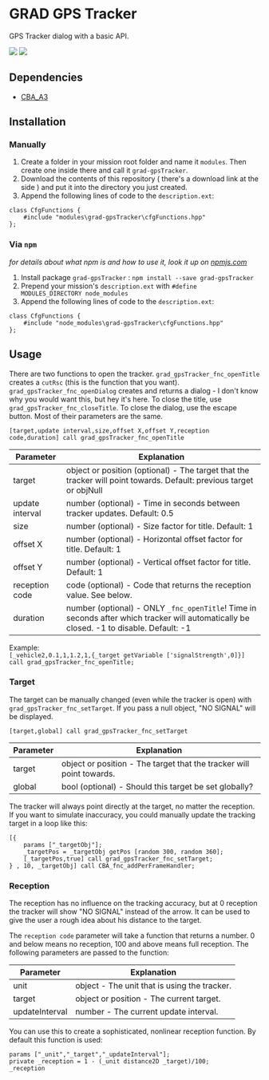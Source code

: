 # GRAD GPS Tracker
GPS Tracker dialog with a basic API.

![](http://i.imgur.com/aWKas0x.png)  ![](http://i.imgur.com/Rn2xKBa.png)

## Dependencies
* [CBA_A3](https://github.com/CBATeam/CBA_A3)

## Installation
### Manually
1. Create a folder in your mission root folder and name it `modules`. Then create one inside there and call it `grad-gpsTracker`.
2. Download the contents of this repository ( there's a download link at the side ) and put it into the directory you just created.
3. Append the following lines of code to the `description.ext`:

```sqf
class CfgFunctions {
    #include "modules\grad-gpsTracker\cfgFunctions.hpp"
};
```


### Via `npm`
_for details about what npm is and how to use it, look it up on [npmjs.com](https://www.npmjs.com/)_

1. Install package `grad-gpsTracker` : `npm install --save grad-gpsTracker`
2. Prepend your mission's `description.ext` with `#define MODULES_DIRECTORY node_modules`
3. Append the following lines of code to the `description.ext`:

```sqf
class CfgFunctions {
    #include "node_modules\grad-gpsTracker\cfgFunctions.hpp"
};
```


## Usage

There are two functions to open the tracker. `grad_gpsTracker_fnc_openTitle` creates a `cutRsc` (this is the function that you want). `grad_gpsTracker_fnc_openDialog` creates and returns a dialog - I don't know why you would want this, but hey it's here. To close the title, use `grad_gpsTracker_fnc_closeTitle`. To close the dialog, use the escape button. Most of their parameters are the same.

`[target,update interval,size,offset X,offset Y,reception code,duration] call grad_gpsTracker_fnc_openTitle`

Parameter       | Explanation
----------------|--------------------------------------------------------------------------------------------------------------------
target          | object or position (optional) - The target that the tracker will point towards. Default: previous target or objNull
update interval | number (optional) - Time in seconds between tracker updates. Default: 0.5
size            | number (optional) - Size factor for title. Default: 1
offset X        | number (optional) - Horizontal offset factor for title. Default: 1
offset Y        | number (optional) - Vertical offset factor for title. Default: 1
reception code  | code (optional) - Code that returns the reception value. See below.
duration        | number (optional) - ONLY `_fnc_openTitle`! Time in seconds after which tracker will automatically be closed. -1 to disable. Default: -1

Example:  
`[_vehicle2,0.1,1,1.2,1,{_target getVariable ['signalStrength',0]}] call grad_gpsTracker_fnc_openTitle;`

### Target
The target can be manually changed (even while the tracker is open) with `grad_gpsTracker_fnc_setTarget`. If you pass a null object, "NO SIGNAL" will be displayed.

`[target,global] call grad_gpsTracker_fnc_setTarget`

Parameter | Explanation
----------|---------------------------------------------------------------------
target    | object or position - The target that the tracker will point towards.
global    | bool (optional) - Should this target be set globally?

The tracker will always point directly at the target, no matter the reception. If you want to simulate inaccuracy, you could manually update the tracking target in a loop like this:

```sqf
[{
    params ["_targetObj"];
    _targetPos = _targetObj getPos [random 300, random 360];
    [_targetPos,true] call grad_gpsTracker_fnc_setTarget;
} , 10, _targetObj] call CBA_fnc_addPerFrameHandler;
```

### Reception
The reception has no influence on the tracking accuracy, but at 0 reception the tracker will show "NO SIGNAL" instead of the arrow. It can be used to give the user a rough idea about his distance to the target.

The `reception code` parameter will take a function that returns a number. 0 and below means no reception, 100 and above means full reception. The following parameters are passed to the function:

Parameter      | Explanation
---------------|---------------------------------------------
unit           | object - The unit that is using the tracker.
target         | object or position - The current target.
updateInterval | number - The current update interval.

You can use this to create a sophisticated, nonlinear reception function. By default this function is used:

```sqf
params ["_unit","_target","_updateInterval"];
private _reception = 1 - (_unit distance2D _target)/100;
_reception
```
